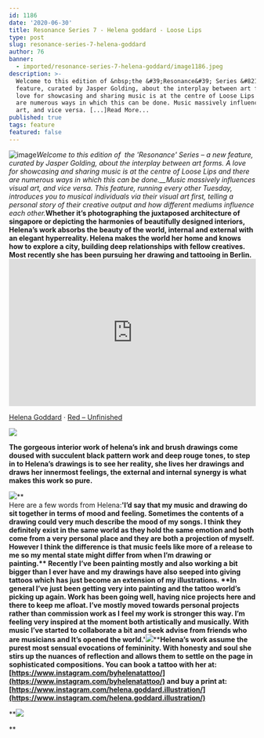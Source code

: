 ```yaml
---
id: 1186
date: '2020-06-30'
title: Resonance Series 7 - Helena goddard - Loose Lips
type: post
slug: resonance-series-7-helena-goddard
author: 76
banner:
  - imported/resonance-series-7-helena-goddard/image1186.jpeg
description: >-
  Welcome to this edition of &nbsp;the &#39;Resonance&#39; Series &#8211; a new
  feature, curated by Jasper Golding, about the interplay between art forms. A
  love for showcasing and sharing music is at the centre of Loose Lips and there
  are numerous ways in which this can be done. Music massively influences visual
  art, and vice versa. [...]Read More...
published: true
tags: feature
featured: false
---
```

![image](../imported/resonance-series-7-helena-goddard/image1186.jpeg)_Welcome to this edition of  the 'Resonance' Series – a new feature, curated by Jasper Golding, about the interplay between art forms. A love for showcasing and sharing music is at the centre of Loose Lips and there are numerous ways in which this can be done.__Music massively influences visual art, and vice versa. This feature, running every other Tuesday, introduces you to musical individuals via their visual art first, telling a personal story of their creative output and how different mediums influence each other._**Whether it’s photographing the juxtaposed architecture of singapore or depicting the harmonies of beautifully designed interiors, Helena’s work absorbs the beauty of the world, internal and external with an elegant hyperreality. Helena makes the world her home and knows how to explore a city, building deep relationships with fellow creatives. Most recently she has been pursuing her drawing and tattooing in Berlin.** <iframe width='100%' height='300' scrolling='no' frameborder='no' allow='autoplay' src='https://w.soundcloud.com/player/?url=https%3A//api.soundcloud.com/tracks/848981236&color=%233c4038&auto_play=false&hide_related=false&show_comments=true&show_user=true&show_reposts=false&show_teaser=true'></iframe>

[Helena Goddard](https://soundcloud.com/helena-goddard "Helena Goddard") · [Red – Unfinished](https://soundcloud.com/helena-goddard/redunfinished "Red - Unfinished")

**![](https://lh3.googleusercontent.com/ttzvWJZrmt022GttFZk5Bc4ZO0X1FqA1uxWmtq5RG1SamRqu1rlbe8UoC0d9xTVuvPVMA8IY5BcE7HiTBLoGlQFCLv6WXyIOn1XYNuReLNAO3BGrpjUHev4QAwpoWhq3vp46QfvQ)**

**The gorgeous interior work of helena’s ink and brush drawings come doused with succulent black pattern work and deep rouge tones, to step in to Helena’s drawings is to see her reality, she lives her drawings and draws her innermost feelings, the external and internal synergy is what makes this work so pure.**  

**![](https://lh4.googleusercontent.com/jqg_pe9W1Sq7P40uwpZweYzofuL4pXAbUwEoiZMQlFcsOclpDnP-s161uG-mlKlDEmkjK99pokh4ZUF0Ngn3vnIO4sIwyioi8IeZQiE0zB5NDi0GxSBIDm9k7kiQ_Av4-C17aDDB)****  
Here are a few words from Helena:****'I’d say that my music and drawing do sit together in terms of mood and feeling. Sometimes the contents of a drawing could very much describe the mood of my songs. I think they definitely exist in the same world as they hold the same emotion and both come from a very personal place and they are both a projection of myself. However I think the difference is that music feels like more of a release to me so my mental state might differ from when I’m drawing or painting.** **Recently I’ve been painting mostly and also working a bit bigger than I ever have and my drawings have also seeped into giving tattoos which has just become an extension of my illustrations.** **In general I’ve just been getting very into painting and the tattoo world’s picking up again. Work has been going well, having nice projects here and there to keep me afloat. I’ve mostly moved towards personal projects rather than commission work as I feel my work is stronger this way. I’m feeling very inspired at the moment both artistically and musically. With music I’ve started to collaborate a bit and seek advise from friends who are musicians and It’s opened the world.'****![](https://lh3.googleusercontent.com/kiZC7U6Nm4l6zLJ685MB23b81CYPoNKqVztAnpLVBs4_8YQzy4XGXm3TgTXshvNCYP6RpwAw_Vs3Za8MjCozqACbpLSisB4v72jKHWuVpuLq6bluEtYPJjYkKmF-4_SC8gVNC6tI)****Helena’s work assume the purest most sensual evocations of femininity. With honesty and soul she stirs up the nuances of reflection and allows them to settle on the page in sophisticated compositions. You can book a tattoo with her at: [](https://www.instagram.com/byhelenatattoo/)[https://www.instagram.com/byhelenatattoo/](https://www.instagram.com/byhelenatattoo/) and buy a print at: [](https://www.instagram.com/helena.goddard.illustration/)[https://www.instagram.com/helena.goddard.illustration/](https://www.instagram.com/helena.goddard.illustration/)**

**![](https://lh3.googleusercontent.com/WvyqKGW0BqCZ3tv6yvB1-TtaZprIus23FPTXdG-oA0ZV-1FKAuZdZAN37c8S6ln0lnTScrrSkD4Xkd7jeZP7jHs1pd3IUGJdC3XMN-0iyRuEg9In1Gr0NbJT55nVJbeGibrlxKCo)

**